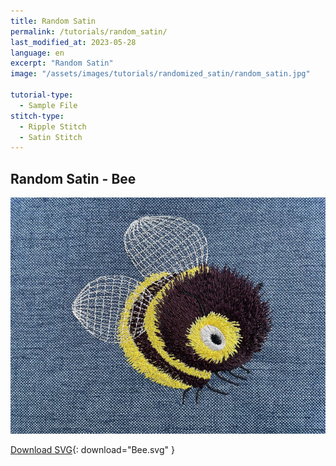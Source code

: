 ```yaml
---
title: Random Satin
permalink: /tutorials/random_satin/
last_modified_at: 2023-05-28
language: en
excerpt: "Random Satin"
image: "/assets/images/tutorials/randomized_satin/random_satin.jpg"

tutorial-type:
  - Sample File
stitch-type: 
  - Ripple Stitch
  - Satin Stitch
---
```

## Random Satin - Bee

![Bee](/assets/images/tutorials/randomized_satin/random_satin.jpg)

[Download SVG](/assets/images/tutorials/randomized_satin/bee.svg){: download="Bee.svg" }
